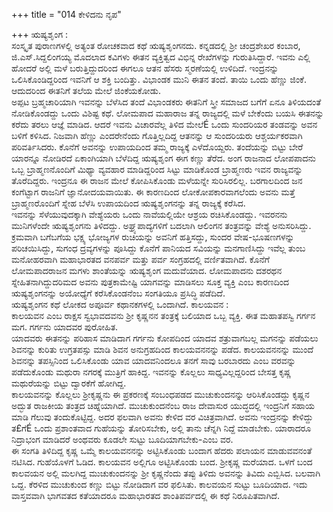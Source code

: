 +++
title = "014 ಕೇಳಿದನು ನೃಪ"

+++
ಋಷ್ಯಶೃಂಗ :   
ಸಂಸ್ಕೃತ ಪುರಾಣಗಳಲ್ಲಿ ಅತ್ಯಂತ ರೋಚಕವಾದ ಕಥೆ ಋಷ್ಯಶೃಂಗನದು. ಕನ್ನಡದಲ್ಲಿ ಶ್ರೀ ಚಂದ್ರಶೇಖರ ಕಂಬಾರ, ಜಿ.ಎಸ್.ಸಿದ್ದಲಿಂಗಯ್ಯ ಮೊದಲಾದ ಕವಿಗಳು ಈತನ ವ್ಯಕ್ತಿತ್ವದ ವಿಭಿನ್ನ ರೇಖೆಗಳನ್ನು ಗುರುತಿಸಿದ್ದಾರೆ. ಇವನು ಎಲ್ಲಿ ಹೋದರೆ ಅಲ್ಲಿ ಮಳೆ ಬರುತ್ತಿದ್ದುದರಿಂದ ಈಗಲೂ ಆತನ ಹೆಸರು ಸ್ಮರಣೆಯಲ್ಲಿ ಉಳಿದಿದೆ. ಇಂದ್ರನನ್ನು ಒಲಿಸಿಕೊಂಡಿದ್ದರಿಂದ ಇವನಿಗೆ ಆ ಶಕ್ತಿ ಬಂದಿತ್ತು. ವಿಭಾಂಡಕ ಮುನಿ ಈತನ ತಂದೆ. ತಾಯಿ ಒಂದು ಹೆಣ್ಣು ಜಿಂಕೆ. ಆದುದರಿಂದ ಈತನಿಗೆ ತಲೆಯ ಮೇಲೆ ಜಿಂಕೆಯಕೋಡು.  
ಅಪ್ಪಟ ಬ್ರಹ್ಮಚಾರಿಯಾಗಿ ಇವನನ್ನು ಬೆಳೆಸಿದ ತಂದೆ ವಿಭಾಂಡಕರು ಈತನಿಗೆ ಸ್ತ್ರೀ ಸಮಾಜದ ಬಗೆಗೆ ಏನೂ ತಿಳಿಯದಂತೆ ನೋಡಿಕೊಂಡದ್ದು ಒಂದು ವಿಶಿಷ್ಟ ಕಥೆ. ಲೋಮಪಾದ ಮಹಾರಾಜ ತನ್ನ ರಾಜ್ಯದಲ್ಲಿ ಮಳೆ ಬೇಕೆಂದು ಬಯಸಿ ಈತನನ್ನು ಕರೆದು ತರಲು ಆಜ್ಞೆ ಮಾಡಿದ. ಆದರೆ ಇವನು ವಿಚಾರವೆಲ್ಲ ತಿಳಿದ ಮೇಲೆÉ ಒಂದು ಸುಂದರಿಯರ ತಂಡವನ್ನು ಅವನ ಬಳಿಗೆ ಕಳಿಸಿದ. ನಿಜವಾಗಿ ಹೆಣ್ಣು ಎಂದರೇನೆಂದು ಗೊತ್ತಿಲ್ಲದಿದ್ದ ಆತನನ್ನು ಆ ಸುಂದರಿಯರು ಆಶ್ಚರ್ಯಕರವಾಗಿ ಪರಿವರ್ತಿಸಿದರು. ಕೊನೆಗೆ ಅವನನ್ನು ಉಪಾಯದಿಂದ ತಮ್ಮ ರಾಜ್ಯಕ್ಕೆ ಎಳೆದೊಯ್ದರು. ತಂದೆಯನ್ನು ಬಿಟ್ಟು ಬೇರೆ ಯಾರನ್ನೂ ನೋಡಿರದೆ ಏಕಾಂಗಿಯಾಗಿ ಬೆಳೆದಿದ್ದ ಋಷ್ಯಶೃಂಗ ಈಗ ಕಣ್ಣು ತೆರೆದ. ಅಂಗ ರಾಜನಾದ ಲೋಪಪಾದನು ಒಬ್ಬ ಬ್ರಾಹ್ಮಣನೊಂದಿಗೆ ಮಿಥ್ಯಾ ವ್ಯವಹಾರ ಮಾಡಿದ್ದರಿಂದ ಸಿಟ್ಟು  ಮಾಡಿಕೊಂಡ ಬ್ರಾಹ್ಮಣರು ಇವನ ರಾಜ್ಯವನ್ನು ತೊರೆದಿದ್ದರು. ಇಂದ್ರನೂ ಈ ರಾಜನ ಮೇಲೆ ಕೋಪಿಸಿಕೊಂಡು ಮಳೆಯನ್ನೇ ಸುರಿಸಿರಲಿಲ್ಲ. ಬರಗಾಲದಿಂದ ಜನ ಕಂಗೆಟ್ಟಾಗ ರಾಜನಿಗೆ ಜ್ಞಾನೋದಯವಾಯಿತು. ಈ ಕಾರಣದಿಂದ ಲೋಕೋಪಕಾರವಾಗಲೆಂದು ಅವನು ಮತ್ತೆ ಬ್ರಾಹ್ಮಣರೊಂದಿಗೆ ಸ್ನೇಹ ಬೆಳೆಸಿ ಉಪಾಯದಿಂದ ಋಷ್ಯಶೃಂಗನನ್ನು ತನ್ನ ರಾಜ್ಯಕ್ಕೆ ಕರೆಸಿದ.  
ಇವನನ್ನು ಸೆಳೆಯುವುದಕ್ಕಾಗಿ ವೇಶ್ಯೆಯರು ಒಂದು ನಾವೆಯಲ್ಲಿಯೇ ಆಶ್ರಯ ರಚಿಸಿಕೊಂಡದ್ದು. ಇವರನನು ಮುನಿಗಳೆಂದೇ ಋಷ್ಯಶೃಂಗನು ತಿಳಿದದ್ದು. ಅಘ್ರ್ಯಪಾದ್ಯಗಳಿಗೆ ಬದಲಾಗಿ ಆಲಿಂಗನ ತಂತ್ರವನ್ನು ವೇಶ್ಯೆ ಅನುಸರಿಸಿದ್ದು. ಕ್ರಮವಾಗಿ ಬಗೆಬಗೆಯ ಭಕ್ಷ್ಯ ಭೋಜ್ಯಗಳ ರುಚಿಯನ್ನು ಅವನಿಗೆ ಹತ್ತಿಸದ್ದು, ಸುಂದರ ವೇಷ-ಭೂಷಣಗಳನ್ನು ಪರಿಚಯಿಸಿದ್ದು, ಸುಗಂಧ ದ್ರವ್ಯಗಳನ್ನು ಪೂಸಿದ್ದು ಕೊನೆಗೆ ಪಾನಿಯದ ಸವಿಯನ್ನು ಮನಗಾಣಿಸಿದ್ದು ಇವೆಲ್ಲ ತುಂಬ ಮನೋಹರವಾಗಿ ಮಹಾಭಾರತದ ವನಪರ್ವ ಮತ್ತು ಪರ್ವ ಸಂಗ್ರಹದಲ್ಲಿ ವರ್ಣಿತವಾಗಿದೆ. ಕೊನೆಗೆ ಲೋಮಪಾದರಾಜನ ಮಗಳು ಶಾಂತೆಯನ್ನು ಋಷ್ಯಶೃಂಗ ಮದುವೆಯಾದ. ಲೋಮಪಾದನು ದಶರಥನ ಸ್ನೇಹಿತನಾಗಿದ್ದುದರಿಮದ ಅವನು ಪುತ್ರಕಾಮೇಷ್ಟಿ ಯಾಗವನ್ನು ಮಾಡಿಸಲು ಸೂಕ್ತ ವ್ಯಕ್ತಿ ಎಂಬ ಕಾರಣದಿಂದ ಋಷ್ಯಶೃಂಗನನ್ನು ಅಯೋಧ್ಯೆಗೆ ಕರೆಸಿಕೊಂಡನೆಂಬ ಸಂಗತಿಯೂ ಪ್ರಸಿದ್ಧಿ ಪಡೆದಿದೆ.  
ಋಷ್ಯಶೃಂಗನ ಕಥೆ ಲೋಕದ ಅಪೂರ್ವ ಕಥಾನಕಗಳಲ್ಲಿ ಒಂದಾಗಿದೆ.        ಕಾಲಯವನ :   
ಕಾಲಯವನ ಎಂಬ ರಾಕ್ಷಸ ಸ್ವಭಾವದವನು ಶ್ರೀ ಕೃಷ್ಣನನ ತಂತ್ರಕ್ಕೆ ಬಲಿಯಾದ ಒಬ್ಬ ವ್ಯಕ್ತಿ. ಈತ ಮಹಾತಪಸ್ವಿ ಗರ್ಗನ ಮಗ. ಗರ್ಗನು ಯಾದವರ ಪುರೋಹಿತ.  
ಯಾದವರು ಈತನನ್ನು ಪರಿಹಾಸ ಮಾಡಿದಾಗ ಗರ್ಗನು ಕೋಪದಿಂದ ಯಾದವ ಶತ್ರುವಾಗಬಲ್ಲ ಮಗನನ್ನು ಪಡೆಯಲು ಶಿವನನ್ನು ಕುರಿತು ಉಗ್ರತಪಸ್ಸು ಮಾಡಿ ಶಿವನ ಅನುಗ್ರಹದಿಂದ ಕಾಲಯವನನನ್ನು ಪಡೆದ. ಕಾಲಯವನನನ್ನು ಮುಂದೆ ಶಿವನನ್ನು ತಪಸ್ಸಿನಿಂದ ಒಲಿಸಿಕೊಂಡು ಯಾವ ಯಾದವನಿಂದಲೂ ತನಗೆ ಸಾವು ಬರಬಾರದು ಎಂಬ ವರವನ್ನು ಪಡೆದುಕೊಂಡು ಮಥುರಾ ನಗರಕ್ಕೆ ಮುತ್ರಿಗೆ ಹಾಕಿದ್ದ. ಇವನನ್ನು ಕೊಲ್ಲಲು ಸಾಧ್ಯವಿಲ್ಲದ್ದರಿಂದ ಬೇಸತ್ತ ಕೃಷ್ಣ ಮಥುರೆಯನ್ನು ಬಿಟ್ಟು ದ್ವಾರಕೆಗೆ ಹೋಗಿದ್ದ.  
ಕಾಲಯವನನ್ನು ಕೊಲ್ಲಲು ಶ್ರೀಕೃಷ್ಣನು ಈ ಪ್ರಕರಣಕ್ಕೆ ಸಂಬಂಧಪಡದ ಮುಚುಕುಂದನನ್ನು ಆರಿಸಿಕೊಂಡದ್ದು ಕೃಷ್ಣನ ಅದ್ಭುತ ರಾಜಕೀಯ ತಂತ್ರದ ಚಿಹ್ನೆಯಾಗಿದೆ.  ಮುಚುಕುಂದನೆಂಬ ರಾಜ ದೇವಾಸುರ ಯುದ್ಧದಲ್ಲಿ ಇಂದ್ರನಿಗೆ ಸಹಾಯ ಮಾಡಿ ಗೆಲುವು ತಂದುಕೊಟ್ಟಿದ್ದ. ಅದರ ಫಲವಾಗಿ ಅವನು ಕೇಳಿದ ವರ ವಿಚಿತ್ರವಾಗಿದೆ. ಅವನು ಇಂದ್ರನನ್ನು ಕೇಳಿದ್ದು ತ£ಗೆÉ ಒಂದು ಪ್ರಶಾಂತವಾದ ಗುಹೆಯನ್ನು ತೋರಿಸಬೇಕು, ಅಲ್ಲಿ ತಾನು ಚೆನ್ನಗಿ ನಿದ್ದೆ ಮಾಡಬೇಕು. ಯಾರಾದರೂ ನಿದ್ರಾಭಂಗ ಮಾಡಿದರೆ ಅಂಥವರು ಕೂಡಲೇ ಸುಟ್ಟು ಬೂದಿಯಾಗಬೇಕು-ಎಂಬ ವರ.  
ಈ ಸಂಗತಿ ತಿಳಿದಿದ್ದ ಕೃಷ್ಣ ಒಮ್ಮೆ ಕಾಲಯವನನನ್ನು ಅಟ್ಟಿಸಿಕೊಂಡು ಬಂದಾಗ ಹೆದರು ಪಲಾಯನ ಮಾಡುವವನಂತೆ ನಟಿಸಿದ. ಗುಹೆಯೊಳಗೆ ಓಡಿದ. ಕಾಲಯವನ ಅಲ್ಲಿಗೂ ಅಟ್ಟಿಸಿಕೊಂಡು ಬಂದ. ಶ್ರೀಕೃಷ್ಣ ಮರೆಯಾದ. ಒಳಗೆ ಬಂದ ಕಾಲವಯನ ಅಲ್ಲಿ ಮಲಗಿದ್ದ ಮುಚುಕುಂದನನ್ನು ಶ್ರೀ ಕೃಷ್ಣನೆಂದು ತಪ್ಪು ತಿಳಿದು ಅವನನ್ನು ತಿವಿದು ಎಬ್ಬಿಸಿದ. ಬಲವಾಗಿ ಒದ್ದ. ಕೆರಳಿದ ಮುಚುಕುಂದ ಕಣ್ಣು ಬಿಟ್ಟು ನೋಡಿದಾಗ ವರ ಫಲಿಸಿತು. ಕಾಲವಯನ ಸುಟ್ಟು ಬೂದಿಯಾದ. ಇದು ವಾಸ್ತವವಾಗಿ ಭಾಗವತದ ಕತೆಯಾದರೂ ಮಹಾಭಾರತದ ಶಾಂತಿಪರ್ವದಲ್ಲಿ ಈ ಕಥೆ ನಿರೂಪಿತವಾಗಿದೆ.